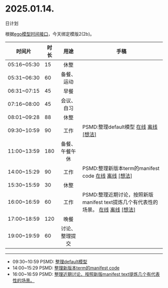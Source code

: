 # 2025.01.14.
日计划

根据[ego模型时间接口](https://gitee.com/hyg/blog/blob/master/timeflow.md)，今天绑定模版2(2b)。

| 时间片 | 时长 | 用途 | 手稿 |
| --- | --- | :---: | --- |
| 05:16~05:30 | 15 | 休整 |  |
| 05:31~06:30 | 60 | 备餐、运动 |  |
| 06:31~07:15 | 45 | 早餐 |  |
| 07:16~08:00 | 45 | 会议、自习 |  |
| 08:01~09:28 | 88 | 休整 |  |
| 09:30~10:59 | 90 | 工作 | PSMD:整理default模型 [在线](http://simp.ly/p/WZ077p) [离线](../../draft/2025/20250114093000.md) <a href="mailto:huangyg@mars22.com?subject=关于2025.01.14.[PSMD:整理default模型]任务&body=日期: 20250114%0D%0A序号: 5%0D%0A手稿:../../draft/2025/20250114093000.md%0D%0A---请勿修改邮件主题及以上内容 从下一行开始写您的想法---%0D%0A">[想法]</a> |
| 11:00~13:59 | 180 | 备餐、午餐午休 |  |
| 14:00~15:29 | 90 | 工作 | PSMD:整理新版本term的manifest code [在线](http://simp.ly/p/lsBYG9) [离线](../../draft/2025/20250114140000.md) <a href="mailto:huangyg@mars22.com?subject=关于2025.01.14.[PSMD:整理新版本term的manifest code]任务&body=日期: 20250114%0D%0A序号: 7%0D%0A手稿:../../draft/2025/20250114140000.md%0D%0A---请勿修改邮件主题及以上内容 从下一行开始写您的想法---%0D%0A">[想法]</a> |
| 15:30~15:59 | 30 | 休整 |  |
| 16:00~16:59 | 60 | 工作 | PSMD:整理近期讨论，按照新版manifest text提炼几个有代表性的场景。 [在线](http://simp.ly/p/MpcbHD) [离线](../../draft/2025/20250114160000.md) <a href="mailto:huangyg@mars22.com?subject=关于2025.01.14.[PSMD:整理近期讨论，按照新版manifest text提炼几个有代表性的场景。]任务&body=日期: 20250114%0D%0A序号: 9%0D%0A手稿:../../draft/2025/20250114160000.md%0D%0A---请勿修改邮件主题及以上内容 从下一行开始写您的想法---%0D%0A">[想法]</a> |
| 17:00~18:59 | 120 | 晚餐 |  |
| 19:00~19:59 | 60 | 讨论、整理提交 |  |

---

- 09:30~10:59	PSMD: [整理default模型](../../draft/2025/20250114.01.md)
- 14:00~15:29	PSMD: [整理新版本term的manifest code](../../draft/2025/20250114.02.md)
- 16:00~16:59	PSMD: [整理近期讨论，按照新版manifest text提炼几个有代表性的场景。](../../draft/2025/20250114.03.md)
